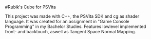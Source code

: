 #Rubik's Cube for PSVita

This project was made with C++, the PSVita SDK and cg as shader language. It was created for an assignment in "Game Console Programming" in my Bachelor Studies.
Features lowlevel implemented front- and backtouch, aswell as Tangent Space Normal Mapping.